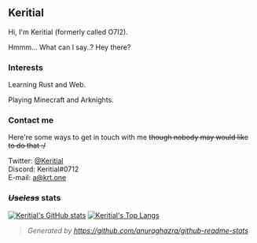 ## Keritial  

Hi, I'm Keritial (formerly called O7I2).

Hmmm... What can I say..? Hey there?

### Interests

Learning Rust and Web.

Playing Minecraft and Arknights.

### Contact me

Here're some ways to get in touch with me ~~though nobody may would like to do that :/~~

Twitter: [@Keritial](https://twitter.com/Keritial)  
Discord: Keritial#0712  
E-mail: [a@krt.one](mailto:a@krt.one)  

### ~~*Useless*~~ stats

[![Keritial's GitHub stats](https://github-readme-stats.vercel.app/api?username=Keritial&show_icons=true&theme=github_dark)](https://github.com/Keritial)
[![Keritial's Top Langs](https://github-readme-stats.vercel.app/api/top-langs/?username=Keritial&layout=compact&theme=github_dark)](https://github.com/Keritial)  

> *Generated by https://github.com/anuraghazra/github-readme-stats*
